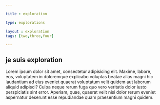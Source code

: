 ```yaml
---

title : exploration

type: explorations

layout : exploration
tags: [two,three,four]

---
```



## je suis exploration

Lorem ipsum dolor sit amet, consectetur adipisicing elit. Maxime, labore, eos, voluptatem in doloremque explicabo voluptas beatae alias magni hic laudantium ad eius eveniet quaerat voluptatum velit quidem aut laborum aliquid adipisci? Culpa neque rerum fuga quo vero veritatis dolor iusto perspiciatis sint error. Aperiam, quae, quaerat velit nisi dolor rerum eveniet aspernatur deserunt esse repudiandae quam praesentium magni quidem.